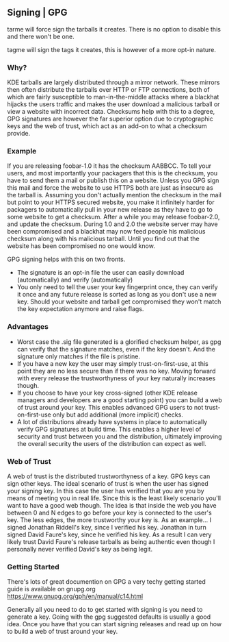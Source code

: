 ## Signing | GPG

tarme will force sign the tarballs it creates. There is no option to disable
this and there won't be one.

tagme will sign the tags it creates, this is however of a more opt-in nature.

### Why?

KDE tarballs are largely distributed through a mirror network. These mirrors
then often distribute the tarballs over HTTP or FTP connections, both of which
are fairly susceptible to man-in-the-middle attacks where a blackhat hijacks the
users traffic and makes the user download a malicious tarball or view a website
with incorrect data. Checksums help with this to a degree, GPG signatures are
however the far superior option due to cryptographic keys and the web of trust,
which act as an add-on to what a checksum provide.

### Example

If you are releasing foobar-1.0 it has the checksum AABBCC. To tell your users,
and most importantly your packagers that this is the checksum, you have to send
them a mail or publish this on a website. Unless you GPG sign this mail and
force the website to use HTTPS both are just as insecure as the tarball is.
Assuming you don't actually mention the checksum in the mail but point to
your HTTPS secured website, you make it infinitely harder for packagers to
automatically pull in your new release as they have to go to some website to
get a checksum.
After a while you may release foobar-2.0, and update the checksum. During 1.0
and 2.0 the website server may have been compromised and a blackhat may now
feed people his malicious checksum along with his malicious tarball. Until you
find out that the website has been compromised no one would know.

GPG signing helps with this on two fronts.

- The signature is an opt-in file the user can easily download (automatically)
  and verify (automatically)
- You only need to tell the user your key fingerprint once, they can verify it
  once and any future release is sorted as long as you don't use a new key.
  Should your website and tarball get compromised they won't match the key
  expectation anymore and raise flags.

### Advantages

- Worst case the .sig file generated is a glorified checksum helper, as gpg can
  verify that the signature matches, even if the key doesn't. And the signature
  only matches if the file is pristine.
- If you have a new key the user may simply trust-on-first-use, at this point
  they are no less secure than if there was no key. Moving forward with every
  release the trustworthyness of your key naturally increases though.
- If you choose to have your key cross-signed (other KDE release managers and
  developers are a good starting point) you can build a web of trust around your
  key. This enables advanced GPG users to not trust-on-first-use only but
  add additional (more implicit) checks.
- A lot of distributions already have systems in place to automatically verify
  GPG signatures at build time. This enables a higher level of security and trust
  between you and the distribution, ultimately improving the overall security
  the users of the distribution can expect as well.

### Web of Trust

A web of trust is the distributed trustworthyness of a key. GPG keys can sign
other keys. The ideal scenario of trust is when the user has signed your signing
key. In this case the user has verified that you are you by means of meeting you
in real life. Since this is the least likely scenario you'll want to have a good
web though. The idea is that inside the web you have between 0 and N edges to
go before your key is connected to the user's key. The less edges, the more
trustworthy your key is. As an example... I signed Jonathan Riddell's key, since
I verified his key. Jonathan in turn signed David Faure's key, since he verified
his key. As a result I can very likely trust David Faure's release tarballs as
being authentic even though I personally never verified David's key as being
legit.

### Getting Started

There's lots of great documention on GPG a very techy getting started guide is
available on gnupg.org https://www.gnupg.org/gph/en/manual/c14.html

Generally all you need to do to get started with signing is you need to
generate a key. Going with the gpg suggested defaults is usually a good idea.
Once you have that you can start signing releases and read up on how to build
a web of trust around your key.

